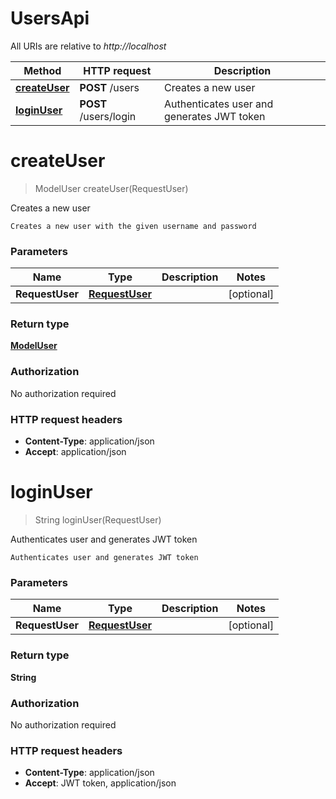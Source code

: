 # UsersApi

All URIs are relative to *http://localhost*

| Method | HTTP request | Description |
|------------- | ------------- | -------------|
| [**createUser**](UsersApi.md#createUser) | **POST** /users | Creates a new user |
| [**loginUser**](UsersApi.md#loginUser) | **POST** /users/login | Authenticates user and generates JWT token |


<a name="createUser"></a>
# **createUser**
> ModelUser createUser(RequestUser)

Creates a new user

    Creates a new user with the given username and password

### Parameters

|Name | Type | Description  | Notes |
|------------- | ------------- | ------------- | -------------|
| **RequestUser** | [**RequestUser**](../Models/RequestUser.md)|  | [optional] |

### Return type

[**ModelUser**](../Models/ModelUser.md)

### Authorization

No authorization required

### HTTP request headers

- **Content-Type**: application/json
- **Accept**: application/json

<a name="loginUser"></a>
# **loginUser**
> String loginUser(RequestUser)

Authenticates user and generates JWT token

    Authenticates user and generates JWT token

### Parameters

|Name | Type | Description  | Notes |
|------------- | ------------- | ------------- | -------------|
| **RequestUser** | [**RequestUser**](../Models/RequestUser.md)|  | [optional] |

### Return type

**String**

### Authorization

No authorization required

### HTTP request headers

- **Content-Type**: application/json
- **Accept**: JWT token, application/json

